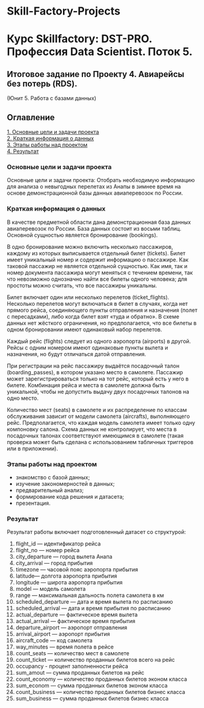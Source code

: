 # Skill-Factory-Projects
# Курс Skillfactory: DST-PRO. Профессия Data Scientist. Поток 5.

  
## Итоговое задание по Проекту 4. Авиарейсы без потерь (RDS).  
(Юнит 5. Работа с базами данных)  

## Оглавление  
[1. Основные цели и задачи проекта](https://github.com/HeronFL/Skill-Factory-Projects/blob/master/module_4/README.md#Основные-цели-и-задачи-проекта)  
[2.  Краткая информация о данных](https://github.com/HeronFL/Skill-Factory-Projects/blob/master/module_4/README.md#Краткая-информация-о-данных)  
[3. Этапы работы над проектом](https://github.com/HeronFL/Skill-Factory-Projects/blob/master/module_4/README.md#Этапы-работы-над-проектом)  
[4. Результат](https://github.com/HeronFL/Skill-Factory-Projects/blob/master/module_4/README.md#Результат)  

### Основные цели и задачи проекта  
Основные цели и задачи проекта: Отобрать необходимую информацию для анализа о невыгодных перелетах из Анапы в зимнее время на основе демонстрационной базы данных авиаперевозок по России. 

### Краткая информация о данных
В качестве предметной области дана демонстрационная база данных авиаперевозок по России. База данных состоит из восьми таблиц. Основной сущностью является бронирование (bookings).

В одно бронирование можно включить несколько пассажиров, каждому из которых выписывается отдельный билет (tickets). Билет имеет уникальный номер и содержит информацию о пассажире. Как таковой пассажир не является отдельной сущностью. Как имя, так и номер документа пассажира могут меняться с течением времени, так что невозможно однозначно найти все билеты одного человека; для простоты можно считать, что все пассажиры уникальны.

Билет включает один или несколько перелетов (ticket_flights). Несколько перелетов могут включаться в билет в случаях, когда нет прямого рейса, соединяющего пункты отправления и назначения (полет с пересадками), либо когда билет взят «туда и обратно». В схеме данных нет жёсткого ограничения, но предполагается, что все билеты в одном бронировании имеют одинаковый набор перелетов.

Каждый рейс (flights) следует из одного аэропорта (airports) в другой. Рейсы с одним номером имеют одинаковые пункты вылета и назначения, но будут отличаться датой отправления.

При регистрации на рейс пассажиру выдаётся посадочный талон (boarding_passes), в котором указано место в самолете. Пассажир может зарегистрироваться только на тот рейс, который есть у него в билете. Комбинация рейса и места в самолете должна быть уникальной, чтобы не допустить выдачу двух посадочных талонов на одно место.

Количество мест (seats) в самолете и их распределение по классам обслуживания зависит от модели самолета (aircrafts), выполняющего рейс. Предполагается, что каждая модель самолета имеет только одну компоновку салона. Схема данных не контролирует, что места в посадочных талонах соответствуют имеющимся в самолете (такая проверка может быть сделана с использованием табличных триггеров или в приложении).

### Этапы работы над проектом  
- знакомство с базой данных;  
- изучение закономерностей в данных;
- предварительный анализ;  
- формирование кода решения и датасета;
- презентация.  

### Результат  

Результат работы включает подготовленный датасет со структурой:
1.	flight_id — идентификатор рейса
2.	flight_no — номер рейса
3.	city_departure — город вылета Анапа
4.	city_arrival — город прибытия
5.	timezone — часовой пояс аэропорта прибытия
6.	latitude— долгота аэропорта прибытия
7.	longitude — широта аэропорта прибытия
8.	model — модель самолета
9.	range — максимальная дальность полета самолета в км
10.	scheduled_departure — дата и время вылета по расписанию
11.	scheduled_arrival — дата и время прибытия по расписанию
12.	actual_departure — фактическое время вылета
13.	actual_arrival — фактическое время прибытия
14.	departure_airport — аэропорт отправления
15.	arrival_airport — аэропорт прибытия
16.	aircraft_code — код самолета
17.	way_minutes — время полета в рейсе
18.	count_seats — количество мест в самолете
19.	count_ticket — количество проданных билетов всего на рейс
20.	occupancy - процент заполненности рейса 
21.	sum_amout — сумма проданных билетов на рейс
22.	count_economy — количество проданных билетов эконом класса
23.	sum_econom — сумма проданных билетов эконом класса
24.	count_business — количество проданных билетов бизнес класса
25.	sum_business — сумма проданных билетов бизнес класса



